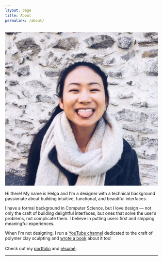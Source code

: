 ```yaml
---
layout: page
title: About
permalink: /about/
---
```


<img class="col one right profile-photo" src="/img/prof_pic.jpg">

Hi there! My name is Helga and I'm a designer with a technical background passionate about building intuitive, functional, and beautiful interfaces.
<br/>

I have a formal background in Computer Science, but I love design — not only the craft of building delightful interfaces, but ones that solve the user’s problems, not complicate them. I believe in putting users first and shipping meaningful experiences.

When I'm not designing, I run a <a class="link" href="https://www.youtube.com/user/puddingfishcakes" target="_blank">YouTube channel</a> dedicated to the craft of polymer clay sculpting and <a class="link" href="http://www.goodreads.com/book/show/21944928-clay-charm-magic" target="_blank">wrote a book</a> about it too!
<br/>
<br/>
Check out my <a class="link" href="{{ site.baseurl }}/portfolio">portfolio</a> and <a class="link" href="{{ site.baseurl }}/resume.pdf" target="_blank">r&eacute;sum&eacute;</a>.


<hr/>
<br/>
